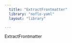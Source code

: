 ```yaml
---
  title: "ExtractFrontmatter"
  library: "noflo-yaml"
  layout: "library"

---
```

ExtractFrontmatter